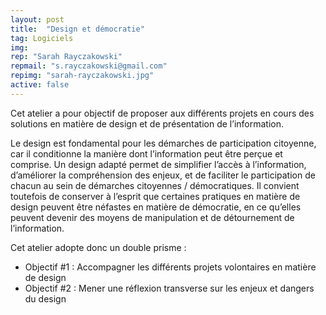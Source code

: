 ```yaml
---
layout: post
title:  "Design et démocratie"
tag: Logiciels
img:
rep: "Sarah Rayczakowski"
repmail: "s.rayczakowski@gmail.com"
repimg: "sarah-rayczakowski.jpg"
active: false
---
```


Cet atelier a pour objectif de proposer aux différents projets en cours des solutions en matière de design et de présentation de l’information.

Le design est fondamental pour les démarches de participation citoyenne, car il conditionne la manière dont l’information peut être perçue et comprise. Un design adapté permet de simplifier l’accès à l’information, d’améliorer la compréhension des enjeux, et de faciliter le participation de chacun au sein de démarches citoyennes / démocratiques. Il convient toutefois de conserver à l’esprit que certaines pratiques en matière de design peuvent être néfastes en matière de démocratie, en ce qu’elles peuvent devenir des moyens de manipulation et de détournement de l’information.

Cet atelier adopte donc un double prisme :

- Objectif #1 : Accompagner les différents projets volontaires en matière de design<br>
- Objectif #2 : Mener une réflexion transverse sur les enjeux et dangers du design
